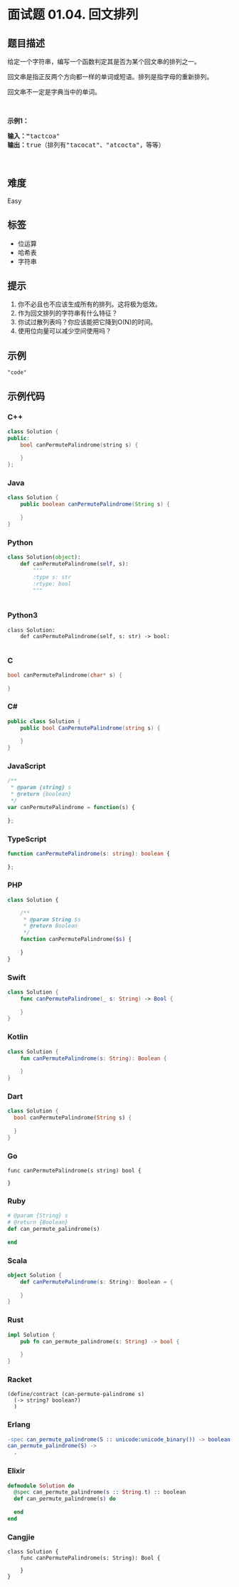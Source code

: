 # 面试题 01.04. 回文排列

## 题目描述

<p>给定一个字符串，编写一个函数判定其是否为某个回文串的排列之一。</p>

<p>回文串是指正反两个方向都一样的单词或短语。排列是指字母的重新排列。</p>

<p>回文串不一定是字典当中的单词。</p>

<p>&nbsp;</p>

<p><strong>示例1：</strong></p>

<pre><strong>输入：&quot;</strong>tactcoa&quot;
<strong>输出：</strong>true（排列有&quot;tacocat&quot;、&quot;atcocta&quot;，等等）
</pre>

<p>&nbsp;</p>


## 难度

Easy

## 标签

- 位运算
- 哈希表
- 字符串

## 提示

1. 你不必且也不应该生成所有的排列。这将极为低效。
2. 作为回文排列的字符串有什么特征？
3. 你试过散列表吗？你应该能把它降到O(N)的时间。
4. 使用位向量可以减少空间使用吗？

## 示例

```
"code"
```

## 示例代码

### C++

```cpp
class Solution {
public:
    bool canPermutePalindrome(string s) {
        
    }
};
```

### Java

```java
class Solution {
    public boolean canPermutePalindrome(String s) {
        
    }
}
```

### Python

```python
class Solution(object):
    def canPermutePalindrome(self, s):
        """
        :type s: str
        :rtype: bool
        """
        
```

### Python3

```python3
class Solution:
    def canPermutePalindrome(self, s: str) -> bool:
        
```

### C

```c
bool canPermutePalindrome(char* s) {
    
}
```

### C#

```csharp
public class Solution {
    public bool CanPermutePalindrome(string s) {
        
    }
}
```

### JavaScript

```javascript
/**
 * @param {string} s
 * @return {boolean}
 */
var canPermutePalindrome = function(s) {
    
};
```

### TypeScript

```typescript
function canPermutePalindrome(s: string): boolean {
    
};
```

### PHP

```php
class Solution {

    /**
     * @param String $s
     * @return Boolean
     */
    function canPermutePalindrome($s) {
        
    }
}
```

### Swift

```swift
class Solution {
    func canPermutePalindrome(_ s: String) -> Bool {
        
    }
}
```

### Kotlin

```kotlin
class Solution {
    fun canPermutePalindrome(s: String): Boolean {
        
    }
}
```

### Dart

```dart
class Solution {
  bool canPermutePalindrome(String s) {
    
  }
}
```

### Go

```golang
func canPermutePalindrome(s string) bool {
    
}
```

### Ruby

```ruby
# @param {String} s
# @return {Boolean}
def can_permute_palindrome(s)
    
end
```

### Scala

```scala
object Solution {
    def canPermutePalindrome(s: String): Boolean = {
        
    }
}
```

### Rust

```rust
impl Solution {
    pub fn can_permute_palindrome(s: String) -> bool {
        
    }
}
```

### Racket

```racket
(define/contract (can-permute-palindrome s)
  (-> string? boolean?)
  )
```

### Erlang

```erlang
-spec can_permute_palindrome(S :: unicode:unicode_binary()) -> boolean().
can_permute_palindrome(S) ->
  .
```

### Elixir

```elixir
defmodule Solution do
  @spec can_permute_palindrome(s :: String.t) :: boolean
  def can_permute_palindrome(s) do
    
  end
end
```

### Cangjie

```cangjie
class Solution {
    func canPermutePalindrome(s: String): Bool {

    }
}
```

